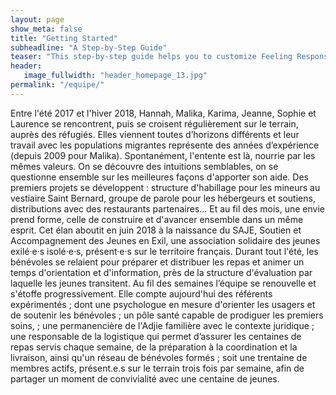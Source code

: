 ```yaml
---
layout: page
show_meta: false
title: "Getting Started"
subheadline: "A Step-by-Step Guide"
teaser: "This step-by-step guide helps you to customize Feeling Responsive to your needs."
header:
   image_fullwidth: "header_homepage_13.jpg"
permalink: "/equipe/"
---
```

Entre l'été 2017 et l'hiver 2018, Hannah, Malika, Karima, Jeanne, Sophie et Laurence se rencontrent, puis se croisent régulièrement sur le terrain, auprès des réfugiés. Elles viennent toutes d’horizons différents et leur travail avec les populations migrantes représente des années d’expérience (depuis 2009 pour Malika).
Spontanément, l'entente est là, nourrie par les mêmes valeurs. On se découvre des intuitions semblables, on se questionne ensemble sur les meilleures façons d'apporter son aide.
Des premiers projets se développent : structure d'habillage pour les mineurs au vestiaire Saint Bernard, groupe de parole pour les hébergeurs et soutiens, distributions avec des restaurants partenaires...
Et au fil des mois, une envie prend forme, celle de construire et d'avancer ensemble dans un même esprit. Cet élan aboutit en juin 2018 à la naissance du SAJE, Soutien et Accompagnement des Jeunes en Exil, une association solidaire des jeunes exilé·e·s isolé·e·s, présent·e·s sur le territoire français.
Durant tout l'été, les bénévoles se relaient pour préparer et distribuer les repas et animer un temps d'orientation et d'information, près de la structure d'évaluation par laquelle les jeunes transitent.
Au fil des semaines l’équipe se renouvelle et s'étoffe progressivement.
Elle compte aujourd'hui des référents expérimentés ; dont une psychologue en mesure d'orienter les usagers et de soutenir les bénévoles ; un pôle santé capable de prodiguer les premiers soins, ; une permanencière de l'Adjie familière avec le contexte juridique ; une responsable de la logistique qui permet d’assurer les centaines de repas servis chaque semaine, de la préparation à la coordination et la livraison, ainsi qu'un réseau de bénévoles formés ; soit une trentaine de membres actifs,
présent.e.s sur le terrain trois fois par semaine, afin de  partager un moment de convivialité avec une centaine de jeunes.
